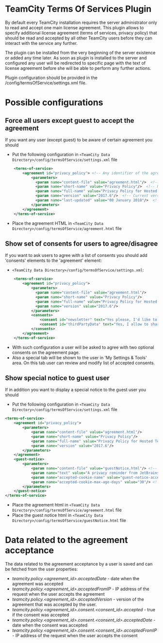 # TeamCity Terms Of Services Plugin

By default every TeamCity installation requires the server administrator only to read and accept one main license agreement. 
This plugin allows to specify additional license agreement (terms of services, privacy policy) that should be read and accepted by all other TeamCity users before they can interact with the service any further. 

The plugin can be installed from the very beginning of the server existence or added any time later.
As soon as plugin is installed to the server and configured any user will be redirected to specific page with the text of license agreement before she will be able to perform any further actions.

Plugin configuration should be provided in the <TeamCity Data Directory>/config/termsOfService/settings.xml file. 

# Possible configurations

## Force all users except guest to accept the agreement 

If you want any user (except guest) to be aware of certain agreement you should

* Put the following configuration in `<TeamCity Data Directory>/config/termsOfService/settings.xml` file
```xml
    <terms-of-service>
        <agreement id="privacy_policy"> <!-- Any identifier of the agreement, it's used when persisting the fact of the agreement acceptance by an user-->
            <parameters>
              <param name="content-file" value="agreement.html"/>  <!-- Path to the file containing agreement html, relative to the <TeamCity Data Directory>/config/termsOfService/ directory  -->
              <param name="short-name" value="Privacy Policy"/>  <!-- Name of the link to the agreement in footer -->
              <param name="full-name" value="Privacy Policy for Hosted TeamCity (https://teamcity.jetbrains.com)"/>	<!-- Title of the agreement shown on the agreement page-->
              <param name="version" value="2017.6"/>  <!-- Current version of the agreement. When changed all users will have to accept it again. -->
              <param name="last-updated" value="08 January 2018"/>  <!-- Optional parameter. When defined it will be displayed in a note describing why the user have to accept the agreement again. -->
            </parameters>
        </agreement>
    </terms-of-service>
```
* Place the agreement HTML in `<TeamCity Data Directory>/config/termsOfService/agreement.html` file 

## Show set of consents for users to agree/disagree 

If you want to ask users to agree with a list of consents you should add 'consents' elements to the 'agreement' element:

* `<TeamCity Data Directory>/config/termsOfService/settings.xml`:
```xml
    <terms-of-service>
        <agreement id="privacy_policy">
            <parameters>
              <param name="content-file" value="agreement.html"/>  
              <param name="short-name" value="Privacy Policy"/>  
              <param name="full-name" value="Privacy Policy for Hosted TeamCity (https://teamcity.jetbrains.com)"/>	
              <param name="version" value="2017.6"/>  
            </parameters>
            <consents>
                <consent id="newsletter" text="Yes please, I'd like to receive emails about offers and services" default="true"/>
                <consent id="thirdPartyData" text="Yes, I allow to share my personal data with third parties" default="true"/>
            </consents>
        </agreement>
    </terms-of-service>
```

* With such configuration a user will be asked to agree with two optional consents on the agreement page. 
* Also a special tab will be shown to the user in 'My Settings & Tools' area. On this tab user can review and modify list of accepted consents.

## Show special notice to guest user

If in addition you want to display a special notice to the guest user you should
* Put the following configuration in `<TeamCity Data Directory>/config/termsOfService/settings.xml` file
```xml
<terms-of-service>
    <agreement id="privacy_policy"> 
        <parameters>
            <param name="content-file" value="agreement.html"/>  
            <param name="short-name" value="Privacy Policy"/>  
            <param name="full-name" value="Privacy Policy for Hosted TeamCity (https://teamcity.jetbrains.com)"/>	
            <param name="version" value="2017.6"/>  
        </parameters>
    </agreement>
    <guest-notice>
        <parameters>
            <param name="content-file" value="guestNotice.html"/> <!-- Path to the file containing notice html, relative to the <TeamCity Data Directory>/config/termsOfService/ directory  -->
            <param name="text" value="A privacy reminder from JetBrains"/>  <!-- Short text to be shown in the notice-->
            <param name="accepted-cookie-name" value="guest-notice-accepted"/> <!-- The name of the cookie where the fact of acceptance is saved -->
            <param name="accepted-cookie-max-age-days" value="30"/> <!-- The cookie's expiration interval. After the specified number of days the user will be asked to confirm the notice again. -->
        </parameters>
    </guest-notice>
</terms-of-service>
```
* Place the agreement html in `<TeamCity Data Directory>/config/termsOfService/agreement.html` file 
* Place the guest notice html in `<TeamCity Data Directory>/config/termsOfService/guestNotice.html` file 


# Data related to the agreement acceptance

The data related to the agreement acceptance by a user is saved and can be fetched from the user properties:

* _teamcity.policy.<agreement_id>.acceptedDate_ - date when the agreement was accepted
* _teamcity.policy.<agreement_id>.acceptedFromIP_ - IP address of the request when the user accepts the agreement
* _teamcity.policy.<agreement_id>.acceptedVersion_ - version of the agreement that was accepted by the user. 
* _teamcity.policy.<agreement_id>.consent.<consent_id>.accepted_ - true if the consent was accepted
* _teamcity.policy.<agreement_id>.consent.<consent_id>.acceptedDate_ - date when the consent was accepted
* _teamcity.policy.<agreement_id>.consent.<consent_id>.acceptedFromIP_ - IP address of the request when the user accepts the consent

